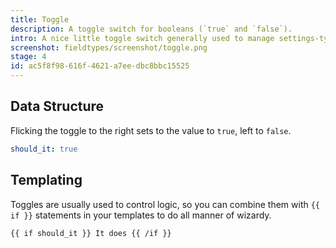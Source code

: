 ```yaml
---
title: Toggle
description: A toggle switch for booleans (`true` and `false`).
intro: A nice little toggle switch generally used to manage settings-type variables. It stores `true` or `false` and is delightfully uncomplicated, just like our relationship with yogurt.
screenshot: fieldtypes/screenshot/toggle.png
stage: 4
id: ac5f8f98-616f-4621-a7ee-dbc8bbc15525
---
```

## Data Structure

Flicking the toggle to the right sets to the value to `true`, left to `false`.

``` yaml
should_it: true
```

## Templating

Toggles are usually used to control logic, so you can combine them with `{{ if }}` statements in your templates to do all manner of wizardy.

```
{{ if should_it }} It does {{ /if }}
```

